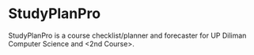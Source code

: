# StudyPlanPro
StudyPlanPro is a course checklist/planner and forecaster for UP Diliman Computer Science and &lt;2nd Course>.
